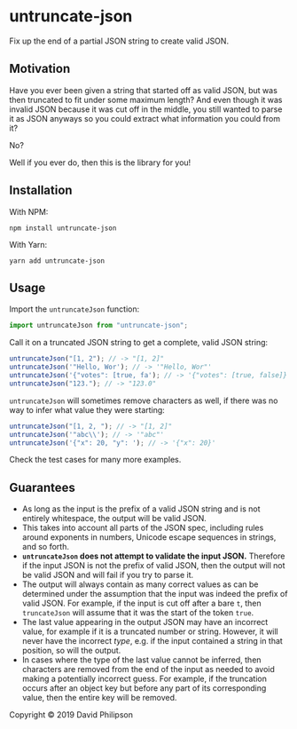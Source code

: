 # untruncate-json

Fix up the end of a partial JSON string to create valid JSON.

## Motivation

Have you ever been given a string that started off as valid JSON, but was then
truncated to fit under some maximum length? And even though it was invalid JSON
because it was cut off in the middle, you still wanted to parse it as JSON
anyways so you could extract what information you could from it?

No?

Well if you ever do, then this is the library for you!

## Installation

With NPM:

```
npm install untruncate-json
```

With Yarn:

```
yarn add untruncate-json
```

## Usage

Import the `untruncateJson` function:

```ts
import untruncateJson from "untruncate-json";
```

Call it on a truncated JSON string to get a complete, valid JSON string:

```ts
untruncateJson("[1, 2"); // -> "[1, 2]"
untruncateJson('"Hello, Wor'); // -> '"Hello, Wor"'
untruncateJson('{"votes": [true, fa'); // -> '{"votes": [true, false]}'
untruncateJson("123."); // -> "123.0"
```

`untruncateJson` will sometimes remove characters as well, if there was no way
to infer what value they were starting:

```ts
untruncateJson("[1, 2, "); // -> "[1, 2]"
untruncateJson('"abc\\'); // -> '"abc"'
untruncateJson('{"x": 20, "y": '); // -> '{"x": 20}'
```

Check the test cases for many more examples.

## Guarantees

- As long as the input is the prefix of a valid JSON string and is not entirely
  whitespace, the output will be valid JSON.
- This takes into account all parts of the JSON spec, including rules around
  exponents in numbers, Unicode escape sequences in strings, and so forth.
- **`untruncateJson` does not attempt to validate the input JSON.** Therefore if
  the input JSON is not the prefix of valid JSON, then the output will not be
  valid JSON and will fail if you try to parse it.
- The output will always contain as many correct values as can be determined
  under the assumption that the input was indeed the prefix of valid JSON. For
  example, if the input is cut off after a bare `t`, then `truncateJson` will
  assume that it was the start of the token `true`.
- The last value appearing in the output JSON may have an incorrect value, for
  example if it is a truncated number or string. However, it will never have the
  incorrect _type_, e.g. if the input contained a string in that position, so
  will the output.
- In cases where the type of the last value cannot be inferred, then characters
  are removed from the end of the input as needed to avoid making a potentially
  incorrect guess. For example, if the truncation occurs after an object key but
  before any part of its corresponding value, then the entire key will be
  removed.

Copyright © 2019 David Philipson
